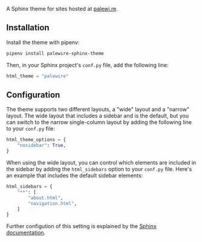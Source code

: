 A Sphinx theme for sites hosted at [palewi.re](https://palewi.re/).

## Installation

Install the theme with pipenv:

```bash
pipenv install palewire-sphinx-theme
```

Then, in your Sphinx project's `conf.py` file, add the following line:

```python
html_theme = "palewire"
```

## Configuration

The theme supports two different layouts, a "wide" layout and a "narrow" layout. The wide layout that includes a sidebar and is the default, but you can switch to the narrow single-column layout by adding the following line to your `conf.py` file:

```python
html_theme_options = {
    "nosidebar": True,
}
```

When using the wide layout, you can control which elements are included in the sidebar by adding the `html_sidebars` option to your `conf.py` file. Here's an example that includes the default sidebar elements:

```python
html_sidebars = {
    "**": [
        "about.html",
        "navigation.html",
    ]
}
```

Further configution of this setting is explained by the [Sphinx documentation](https://www.sphinx-doc.org/en/master/usage/configuration.html#confval-html_sidebars).
